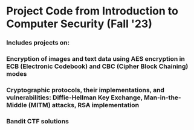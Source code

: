 # Project Code from Introduction to Computer Security (Fall '23)
### Includes projects on:
### Encryption of images and text data using AES encryption in ECB (Electronic Codebook) and CBC (Cipher Block Chaining) modes
### Cryptographic protocols, their implementations, and vulnerabilities: Diffie-Hellman Key Exchange, Man-in-the-Middle (MITM) attacks, RSA implementation
### Bandit CTF solutions
